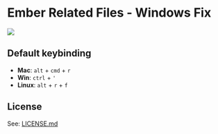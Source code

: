 # Ember Related Files - Windows Fix

![](https://rawgithub.com/josa42/vscode-ember-related-files/master/docs/assets/screenrecording.gif)

## Default keybinding

- **Mac**: <kbd>`alt`</kbd> + <kbd>`cmd`</kbd> + <kbd>`r`</kbd>
- **Win**: <kbd>`ctrl`</kbd> + <kbd>`'`</kbd>
- **Linux**: <kbd>`alt`</kbd> + <kbd>`r`</kbd> + <kbd>`f`</kbd>

## License

See: [LICENSE.md](https://github.com/josa42/vscode-markdown-table-formatter/blob/master/LICENSE.md)
